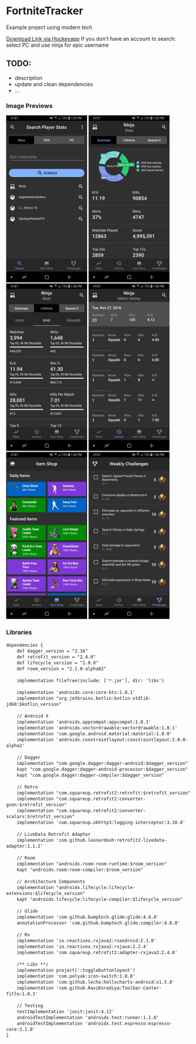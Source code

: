 # FortniteTracker
Example project using modern tech


[Download Link via Hockeyapp](https://rink.hockeyapp.net/apps/a7579e6f046a4786a91c985ff6c45350/app_versions/4)
If you don't have an account to search: select PC and use ninja for epic username


## TODO: 
- description
- update and clean dependencies 
- ...


### Image Previews

<p float="top">
<img src="https://github.com/EugeneHoran/FortniteTracker/blob/master/images/0.jpg" width="220" />
<img src="https://github.com/EugeneHoran/FortniteTracker/blob/master/images/1.jpg" width="220" />
<img src="https://github.com/EugeneHoran/FortniteTracker/blob/master/images/2.jpg" width="220" />
<img src="https://github.com/EugeneHoran/FortniteTracker/blob/master/images/3.jpg" width="220" />
<img src="https://github.com/EugeneHoran/FortniteTracker/blob/master/images/4.jpg" width="220" />
<img src="https://github.com/EugeneHoran/FortniteTracker/blob/master/images/5.jpg" width="220" />
</p>


### Libraries

```
dependencies {
    def dagger_version = "2.16"
    def retrofit_version = "2.4.0"
    def lifecycle_version = "2.0.0"
    def room_version = "2.1.0-alpha02"
    
    implementation fileTree(include: ['*.jar'], dir: 'libs')
    
    implementation 'androidx.core:core-ktx:1.0.1'
    implementation "org.jetbrains.kotlin:kotlin-stdlib-jdk8:$kotlin_version"

    // Android X
    implementation 'androidx.appcompat:appcompat:1.0.1'
    implementation 'androidx.vectordrawable:vectordrawable:1.0.1'
    implementation 'com.google.android.material:material:1.0.0'
    implementation 'androidx.constraintlayout:constraintlayout:2.0.0-alpha2'

    // Dagger
    implementation "com.google.dagger:dagger-android:$dagger_version"
    kapt "com.google.dagger:dagger-android-processor:$dagger_version"
    kapt "com.google.dagger:dagger-compiler:$dagger_version"

    // Retro
    implementation "com.squareup.retrofit2:retrofit:$retrofit_version"
    implementation "com.squareup.retrofit2:converter-gson:$retrofit_version"
    implementation "com.squareup.retrofit2:converter-scalars:$retrofit_version"
    implementation 'com.squareup.okhttp3:logging-interceptor:3.10.0'

    // LiveData Retrofit Adapter
    implementation 'com.github.leonardoxh:retrofit2-livedata-adapter:1.1.2'

    // Room
    implementation "androidx.room:room-runtime:$room_version"
    kapt "androidx.room:room-compiler:$room_version"

    // Architecture Components
    implementation "androidx.lifecycle:lifecycle-extensions:$lifecycle_version"
    kapt "androidx.lifecycle:lifecycle-compiler:$lifecycle_version"

    // Glide
    implementation 'com.github.bumptech.glide:glide:4.8.0'
    annotationProcessor 'com.github.bumptech.glide:compiler:4.8.0'

    // Rx
    implementation 'io.reactivex.rxjava2:rxandroid:2.1.0'
    implementation 'io.reactivex.rxjava2:rxjava:2.2.4'
    implementation 'com.squareup.retrofit2:adapter-rxjava2:2.4.0'

    /** Libs **/
    implementation project(':togglebuttonlayout')
    implementation 'com.polyak:icon-switch:1.0.0'
    implementation 'com.github.lecho:hellocharts-android:v1.5.8'
    implementation 'com.github.RaviKoradiya:Toolbar-Center-Title:1.0.3'
    
    // Testing
    testImplementation 'junit:junit:4.12'
    androidTestImplementation 'androidx.test:runner:1.1.0'
    androidTestImplementation 'androidx.test.espresso:espresso-core:3.1.0'
}
```

